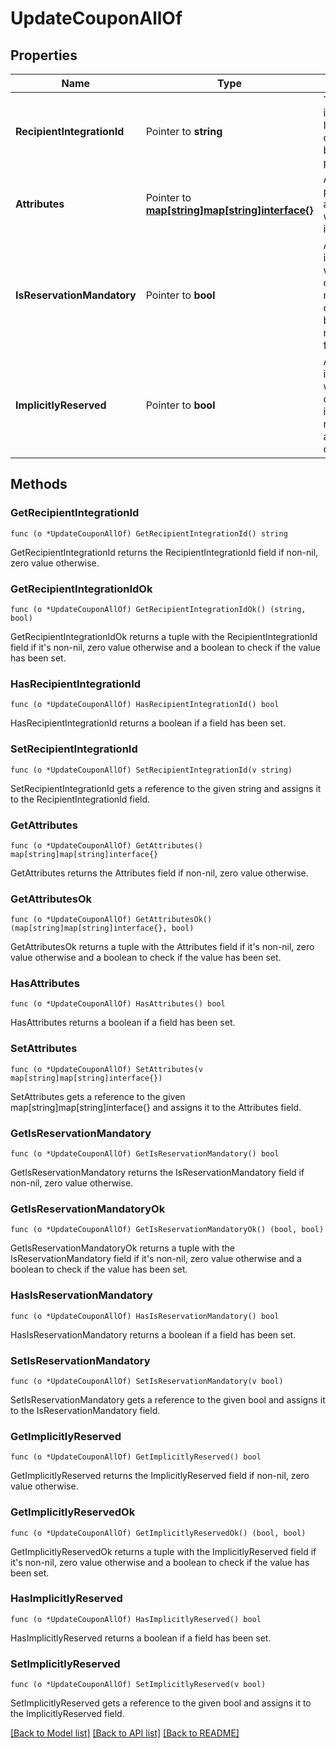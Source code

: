 # UpdateCouponAllOf

## Properties

Name | Type | Description | Notes
------------ | ------------- | ------------- | -------------
**RecipientIntegrationId** | Pointer to **string** | The integration ID for this coupon&#39;s beneficiary&#39;s profile. | [optional] 
**Attributes** | Pointer to [**map[string]map[string]interface{}**](map[string]interface{}.md) | Arbitrary properties associated with this item. | [optional] 
**IsReservationMandatory** | Pointer to **bool** | An indication of whether the code can be redeemed only if it has been reserved first. | [optional] [default to false]
**ImplicitlyReserved** | Pointer to **bool** | An indication of whether the coupon is implicitly reserved for all customers. | [optional] 

## Methods

### GetRecipientIntegrationId

`func (o *UpdateCouponAllOf) GetRecipientIntegrationId() string`

GetRecipientIntegrationId returns the RecipientIntegrationId field if non-nil, zero value otherwise.

### GetRecipientIntegrationIdOk

`func (o *UpdateCouponAllOf) GetRecipientIntegrationIdOk() (string, bool)`

GetRecipientIntegrationIdOk returns a tuple with the RecipientIntegrationId field if it's non-nil, zero value otherwise
and a boolean to check if the value has been set.

### HasRecipientIntegrationId

`func (o *UpdateCouponAllOf) HasRecipientIntegrationId() bool`

HasRecipientIntegrationId returns a boolean if a field has been set.

### SetRecipientIntegrationId

`func (o *UpdateCouponAllOf) SetRecipientIntegrationId(v string)`

SetRecipientIntegrationId gets a reference to the given string and assigns it to the RecipientIntegrationId field.

### GetAttributes

`func (o *UpdateCouponAllOf) GetAttributes() map[string]map[string]interface{}`

GetAttributes returns the Attributes field if non-nil, zero value otherwise.

### GetAttributesOk

`func (o *UpdateCouponAllOf) GetAttributesOk() (map[string]map[string]interface{}, bool)`

GetAttributesOk returns a tuple with the Attributes field if it's non-nil, zero value otherwise
and a boolean to check if the value has been set.

### HasAttributes

`func (o *UpdateCouponAllOf) HasAttributes() bool`

HasAttributes returns a boolean if a field has been set.

### SetAttributes

`func (o *UpdateCouponAllOf) SetAttributes(v map[string]map[string]interface{})`

SetAttributes gets a reference to the given map[string]map[string]interface{} and assigns it to the Attributes field.

### GetIsReservationMandatory

`func (o *UpdateCouponAllOf) GetIsReservationMandatory() bool`

GetIsReservationMandatory returns the IsReservationMandatory field if non-nil, zero value otherwise.

### GetIsReservationMandatoryOk

`func (o *UpdateCouponAllOf) GetIsReservationMandatoryOk() (bool, bool)`

GetIsReservationMandatoryOk returns a tuple with the IsReservationMandatory field if it's non-nil, zero value otherwise
and a boolean to check if the value has been set.

### HasIsReservationMandatory

`func (o *UpdateCouponAllOf) HasIsReservationMandatory() bool`

HasIsReservationMandatory returns a boolean if a field has been set.

### SetIsReservationMandatory

`func (o *UpdateCouponAllOf) SetIsReservationMandatory(v bool)`

SetIsReservationMandatory gets a reference to the given bool and assigns it to the IsReservationMandatory field.

### GetImplicitlyReserved

`func (o *UpdateCouponAllOf) GetImplicitlyReserved() bool`

GetImplicitlyReserved returns the ImplicitlyReserved field if non-nil, zero value otherwise.

### GetImplicitlyReservedOk

`func (o *UpdateCouponAllOf) GetImplicitlyReservedOk() (bool, bool)`

GetImplicitlyReservedOk returns a tuple with the ImplicitlyReserved field if it's non-nil, zero value otherwise
and a boolean to check if the value has been set.

### HasImplicitlyReserved

`func (o *UpdateCouponAllOf) HasImplicitlyReserved() bool`

HasImplicitlyReserved returns a boolean if a field has been set.

### SetImplicitlyReserved

`func (o *UpdateCouponAllOf) SetImplicitlyReserved(v bool)`

SetImplicitlyReserved gets a reference to the given bool and assigns it to the ImplicitlyReserved field.


[[Back to Model list]](../README.md#documentation-for-models) [[Back to API list]](../README.md#documentation-for-api-endpoints) [[Back to README]](../README.md)


